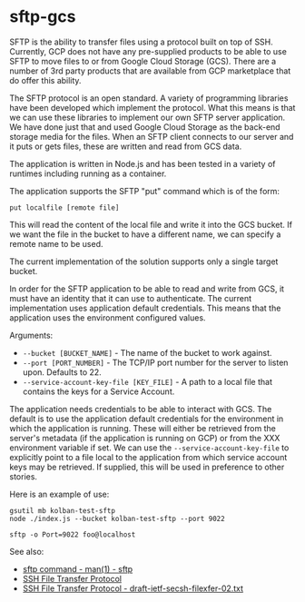 # sftp-gcs

SFTP is the ability to transfer files using a protocol built on top of SSH.  Currently, GCP does not have any pre-supplied products to be able to use SFTP to move files to or from Google Cloud Storage (GCS).  There are a number of 3rd party products that are available from GCP marketplace that do offer this ability.

The SFTP protocol is an open standard.  A variety of programming libraries have been developed which implement the protocol.  What this means is that we can use these libraries to implement our own SFTP server application.  We have done just that and used Google Cloud Storage as the back-end storage media for the files.  When an SFTP client connects to our server and it puts or gets files, these are written and read from GCS data.

The application is written in Node.js and has been tested in a variety of runtimes including running as a container.

The application supports the SFTP "put" command which is of the form:

```
put localfile [remote file]
```

This will read the content of the local file and write it into the GCS bucket.  If we want the file in the bucket to have a different name, we can specify a remote name to be used.

The current implementation of the solution supports only a single target bucket.

In order for the SFTP application to be able to read and write from GCS, it must have an identity that it can use to authenticate.  The current implementation uses application default credentials.  This means that the application uses the environment configured values.

Arguments:

* `--bucket [BUCKET_NAME]` - The name of the bucket to work against.
* `--port [PORT_NUMBER]` - The TCP/IP port number for the server to listen upon.  Defaults to 22.
* `--service-account-key-file [KEY_FILE]` - A path to a local file that contains the keys for a Service Account.


The application needs credentials to be able to interact with GCS.  The default is to use the application default credentials for the environment in which the application is running.  These will either be retrieved from the server's metadata (if the application is running on GCP) or from the XXX environment variable if set.  We can use the `--service-account-key-file` to explicitly point to a file local to the application from which service account keys may be retrieved.  If supplied, this will be used in preference to other stories.

Here is an example of use:

```
gsutil mb kolban-test-sftp
node ./index.js --bucket kolban-test-sftp --port 9022

sftp -o Port=9022 foo@localhost
```

See also:

* [sftp command - man(1) - sftp](https://linux.die.net/man/1/sftp)
* [SSH File Transfer Protocol](https://en.wikipedia.org/wiki/SSH_File_Transfer_Protocols)
* [SSH File Transfer Protocol - draft-ietf-secsh-filexfer-02.txt](https://tools.ietf.org/html/draft-ietf-secsh-filexfer-02)
